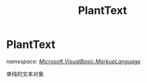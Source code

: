 ﻿---
title: PlantText
---

# PlantText
_namespace: [Microsoft.VisualBasic.MarkupLanguage](N-Microsoft.VisualBasic.MarkupLanguage.html)_

单纯的文本对象




